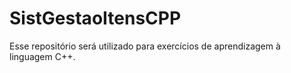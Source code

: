 # SistGestaoItensCPP
Esse repositório será utilizado para exercícios de aprendizagem à linguagem C++. 
